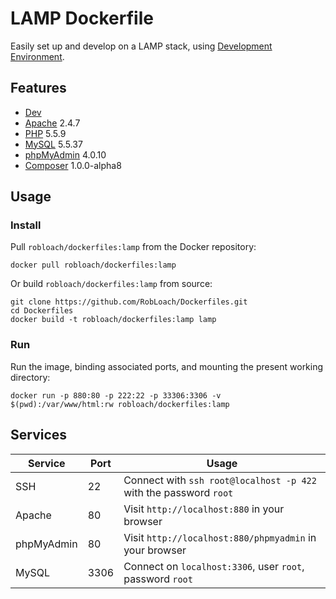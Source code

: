 # LAMP Dockerfile

Easily set up and develop on a LAMP stack, using [Development Environment](http://github.com/robloach/dockerfiles).


## Features

* [Dev](../dev)
* [Apache](https://httpd.apache.org/) 2.4.7
* [PHP](http://php.net/) 5.5.9
* [MySQL](http://www.mysql.com/) 5.5.37
* [phpMyAdmin](http://www.phpmyadmin.net/) 4.0.10
* [Composer](http://getcomposer.org) 1.0.0-alpha8


## Usage

### Install

Pull `robloach/dockerfiles:lamp` from the Docker repository:
```
docker pull robloach/dockerfiles:lamp
```

Or build `robloach/dockerfiles:lamp` from source:
```
git clone https://github.com/RobLoach/Dockerfiles.git
cd Dockerfiles
docker build -t robloach/dockerfiles:lamp lamp
```

### Run

Run the image, binding associated ports, and mounting the present working
directory:

```
docker run -p 880:80 -p 222:22 -p 33306:3306 -v $(pwd):/var/www/html:rw robloach/dockerfiles:lamp
```


## Services

Service     | Port | Usage
------------|------|-------
SSH         | 22   | Connect with `ssh root@localhost -p 422` with the password `root`
Apache      | 80   | Visit `http://localhost:880` in your browser
phpMyAdmin  | 80   | Visit `http://localhost:880/phpmyadmin` in your browser
MySQL       | 3306 | Connect on `localhost:3306`, user `root`, password `root`
